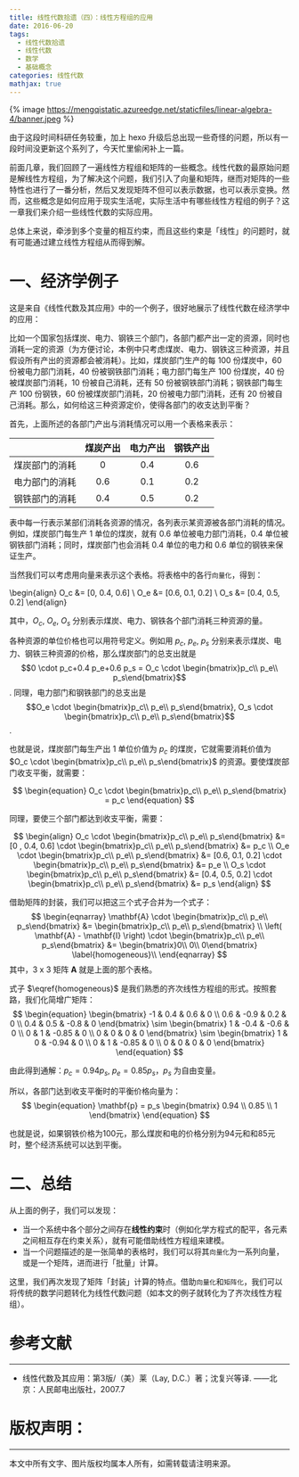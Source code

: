 ```yaml
---
title: 线性代数拾遗（四）：线性方程组的应用
date: 2016-06-20
tags:
  - 线性代数拾遗
  - 线性代数
  - 数学
  - 基础概念
categories: 线性代数
mathjax: true
---
```


{% image https://mengqistatic.azureedge.net/staticfiles/linear-algebra-4/banner.jpeg %}

由于这段时间科研任务较重，加上 hexo 升级后总出现一些奇怪的问题，所以有一段时间没更新这个系列了，今天忙里偷闲补上一篇。

前面几章，我们回顾了一遍线性方程组和矩阵的一些概念。线性代数的最原始问题是解线性方程组，为了解决这个问题，我们引入了向量和矩阵，继而对矩阵的一些特性也进行了一番分析，然后又发现矩阵不但可以表示数据，也可以表示变换。然而，这些概念是如何应用于现实生活呢，实际生活中有哪些线性方程组的例子？这一章我们来介绍一些线性代数的实际应用。

总体上来说，牵涉到多个变量的相互约束，而且这些约束是「线性」的问题时，就有可能通过建立线性方程组从而得到解。

# 一、经济学例子
这是来自《线性代数及其应用》中的一个例子，很好地展示了线性代数在经济学中的应用：

比如一个国家包括煤炭、电力、钢铁三个部门，各部门都产出一定的资源，同时也消耗一定的资源（为方便讨论，本例中只考虑煤炭、电力、钢铁这三种资源，并且假设所有产出的资源都会被消耗）。比如，煤炭部门生产的每 100 份煤炭中，60 份被电力部门消耗，40 份被钢铁部门消耗；电力部门每生产 100 份煤炭，40 份被煤炭部门消耗，10 份被自己消耗，还有 50 份被钢铁部门消耗；钢铁部门每生产 100 份钢铁，60 份被煤炭部门消耗，20 份被电力部门消耗，还有 20 份被自己消耗。那么，如何给这三种资源定价，使得各部门的收支达到平衡？

<!-- more -->

首先，上面所述的各部门产出与消耗情况可以用一个表格来表示：

|            | 煤炭产出|电力产出|钢铁产出|
|-----------:|:------:|:-----:|:-----:|
|煤炭部门的消耗| 0      | 0.4   |0.6    |
|电力部门的消耗|0.6     | 0.1   |0.2    |
|钢铁部门的消耗|0.4     | 0.5   |0.2    |

表中每一行表示某部们消耗各资源的情况，各列表示某资源被各部门消耗的情况。例如，煤炭部门每生产 1 单位的煤炭，就有 0.6 单位被电力部门消耗，0.4 单位被钢铁部门消耗；同时，煤炭部门也会消耗 0.4 单位的电力和 0.6 单位的钢铁来保证生产。

当然我们可以考虑用向量来表示这个表格。将表格中的各行`向量化`，得到：

\begin{align}
O_c &= [0, 0.4, 0.6] \\
O_e &= [0.6, 0.1, 0.2] \\
O_s &= [0.4, 0.5, 0.2]
\end{align}

其中，$O_c$, $O_e$, $O_s$ 分别表示煤炭、电力、钢铁各个部门消耗三种资源的量。

各种资源的单位价格也可以用符号定义。例如用 $p_c$, $p_e$, $p_s$ 分别来表示煤炭、电力、钢铁三种资源的价格，那么煤炭部门的总支出就是 $$0 \cdot p_c+0.4 p_e+0.6 p_s = O_c \cdot \begin{bmatrix}p_c\\ p_e\\ p_s\end{bmatrix}$$. 同理，电力部门和钢铁部门的总支出是 $$O_e \cdot \begin{bmatrix}p_c\\ p_e\\ p_s\end{bmatrix}, O_s \cdot \begin{bmatrix}p_c\\ p_e\\ p_s\end{bmatrix}$$. 

也就是说，煤炭部门每生产出 1 单位价值为 $p_c$ 的煤炭，它就需要消耗价值为 $O_c \cdot \begin{bmatrix}p_c\\ p_e\\ p_s\end{bmatrix}$ 的资源。要使煤炭部门收支平衡，就需要：

$$
\begin{equation}
O_c \cdot \begin{bmatrix}p_c\\ p_e\\ p_s\end{bmatrix} = p_c
\end{equation}
$$

同理，要使三个部门都达到收支平衡，需要：

$$
\begin{align}
O_c \cdot \begin{bmatrix}p_c\\ p_e\\ p_s\end{bmatrix} &= [0  , 0.4, 0.6] \cdot \begin{bmatrix}p_c\\ p_e\\ p_s\end{bmatrix} &= p_c \\
O_e \cdot \begin{bmatrix}p_c\\ p_e\\ p_s\end{bmatrix} &= [0.6, 0.1, 0.2] \cdot \begin{bmatrix}p_c\\ p_e\\ p_s\end{bmatrix} &= p_e \\
O_s \cdot \begin{bmatrix}p_c\\ p_e\\ p_s\end{bmatrix} &= [0.4, 0.5, 0.2] \cdot \begin{bmatrix}p_c\\ p_e\\ p_s\end{bmatrix} &= p_s
\end{align}
$$

借助矩阵的封装，我们可以把这三个式子合并为一个式子：
$$
\begin{eqnarray}
\mathbf{A} \cdot \begin{bmatrix}p_c\\ p_e\\ p_s\end{bmatrix} &= \begin{bmatrix}p_c\\ p_e\\ p_s\end{bmatrix} \\
\left( \mathbf{A} - \mathbf{I} \right) \cdot \begin{bmatrix}p_c\\ p_e\\ p_s\end{bmatrix} &= \begin{bmatrix}0\\ 0\\ 0\end{bmatrix} \label{homogeneous}\\
\end{eqnarray}
$$
其中，3 x 3 矩阵 $\mathbf{A}$ 就是上面的那个表格。

式子 $\eqref{homogeneous}$ 是我们熟悉的齐次线性方程组的形式。按照套路，我们化简增广矩阵：
$$
\begin{equation}
\begin{bmatrix}
-1 & 0.4 & 0.6 & 0 \\
0.6 & -0.9 & 0.2 & 0 \\
0.4 & 0.5 & -0.8 & 0
\end{bmatrix}
\sim
\begin{bmatrix}
1 & -0.4 & -0.6 & 0 \\
0 & 1 & -0.85 & 0 \\
0 & 0 & 0 & 0
\end{bmatrix}
\sim
\begin{bmatrix}
1 & 0 & -0.94 & 0 \\
0 & 1 & -0.85 & 0 \\
0 & 0 & 0 & 0
\end{bmatrix}
\end{equation}
$$

由此得到通解：$p_c = 0.94 p_s$, $p_e = 0.85 p_s$，$p_s$ 为自由变量。

所以，各部门达到收支平衡时的平衡价格向量为：
$$
\begin{equation}
\mathbf{p} = p_s
\begin{bmatrix}
0.94 \\
0.85 \\
1
\end{bmatrix}
\end{equation}
$$

也就是说，如果钢铁价格为100元，那么煤炭和电的价格分别为94元和和85元时，整个经济系统可以达到平衡。

# 二、总结
从上面的例子，我们可以发现：

- 当一个系统中各个部分之间存在**线性约束**时（例如化学方程式的配平，各元素之间相互存在约束关系），就有可能借助线性方程组来建模。
- 当一个问题描述的是一张简单的表格时，我们可以将其`向量化`为一系列向量，或是一个矩阵，进而进行「批量」计算。

这里，我们再次发现了矩阵「封装」计算的特点。借助`向量化`和`矩阵化`，我们可以将传统的数学问题转化为线性代数问题（如本文的例子就转化为了齐次线性方程组）。

# 参考文献
---
- 线性代数及其应用：第3版/（美）莱（Lay, D.C.）著；沈复兴等译. ——北京：人民邮电出版社，2007.7

# 版权声明：
---
本文中所有文字、图片版权均属本人所有，如需转载请注明来源。
